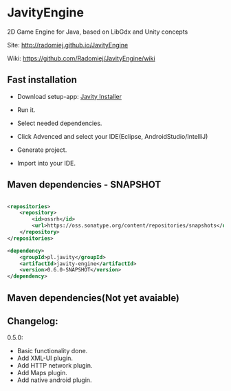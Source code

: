 # JavityEngine
2D Game Engine for Java, based on LibGdx and Unity concepts

Site: http://radomiej.github.io/JavityEngine

Wiki: https://github.com/Radomiej/JavityEngine/wiki

## Fast installation

* Download setup-app: [Javity Installer][javity-setup-url]

* Run it.

* Select needed dependencies.

* Click Advenced and select your IDE(Eclipse, AndroidStudio/IntelliJ)

* Generate project.

* Import into your IDE.

## Maven dependencies - SNAPSHOT

```xml

<repositories>
	<repository>
		<id>ossrh</id>
		<url>https://oss.sonatype.org/content/repositories/snapshots</url>
	</repository>
</repositories>

<dependency>
	<groupId>pl.javity</groupId>
	<artifactId>javity-engine</artifactId>
	<version>0.6.0-SNAPSHOT</version>
</dependency>

```

## Maven dependencies(Not yet avaiable)

## Changelog:
0.5.0:
* Basic functionality done.
* Add XML-UI plugin.
* Add HTTP network plugin.
* Add Maps plugin.
* Add native android plugin.

[javity-setup-url]: https://github.com/Radomiej/JavityEngine/releases/download/0.6.0-SNAPSHOT/javity-setup.jar
